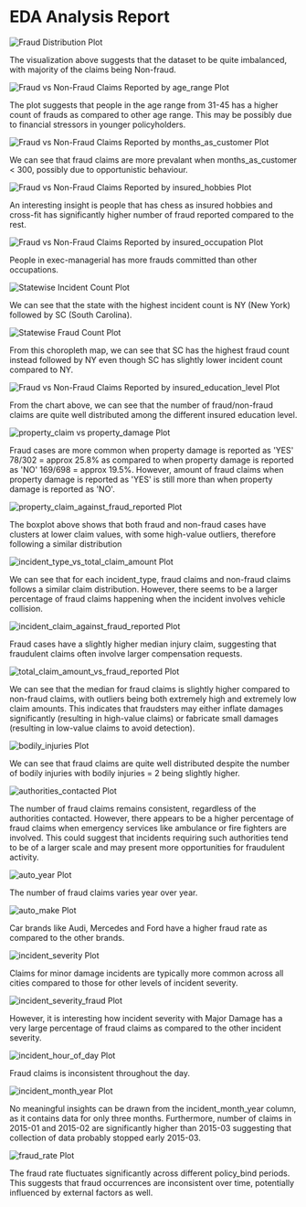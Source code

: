 # EDA Analysis Report

![Fraud Distribution Plot](./figures/fraud_distribution.png)

The visualization above suggests that the dataset to be quite imbalanced, with majority of the claims being Non-fraud.

![Fraud vs Non-Fraud Claims Reported by age_range Plot](./figures/age_range.png)

The plot suggests that people in the age range from 31-45 has a higher count of frauds as compared to other age range. This may be possibly due to financial stressors in younger policyholders.

![Fraud vs Non-Fraud Claims Reported by months_as_customer Plot](./figures/months_as_customer.png)

We can see that fraud claims are more prevalant when months_as_customer < 300, possibly due to opportunistic behaviour.

![Fraud vs Non-Fraud Claims Reported by insured_hobbies Plot](./figures/insured_hobbies.png)

An interesting insight is people that has chess as insured hobbies and cross-fit has significantly higher number of fraud reported compared to the rest.

![Fraud vs Non-Fraud Claims Reported by insured_occupation Plot](./figures/insured_occupation.png)

People in exec-managerial has more frauds committed than other occupations.

![Statewise Incident Count Plot](./figures/statewise_incident_count.png)

We can see that the state with the highest incident count is NY (New York) followed by SC (South Carolina).

![Statewise Fraud Count Plot](./figures/statewise_fraud_count.png)

From this choropleth map, we can see that SC has the highest fraud count instead followed by NY even though SC has slightly lower incident count compared to NY.

![Fraud vs Non-Fraud Claims Reported by insured_education_level Plot](./figures/insured_education_level.png)

From the chart above, we can see that the number of fraud/non-fraud claims are quite well distributed among the different insured education level.

![property_claim vs property_damage Plot](./figures/property_claim_vs_property_damage.png)

Fraud cases are more common when property damage is reported as 'YES' 78/302 = approx 25.8% as compared to when property damage is reported as 'NO' 169/698 = approx 19.5%. However, amount of fraud claims when property damage is reported as 'YES' is still more than when property damage is reported as 'NO'.

![property_claim_against_fraud_reported Plot](./figures/property_claim_against_fraud_reported.png)

The boxplot above shows that both fraud and non-fraud cases have clusters at lower claim values, with some high-value outliers, therefore following a similar distribution

![incident_type_vs_total_claim_amount Plot](./figures/incident_type_vs_total_claim_amount.png)

We can see that for each incident_type, fraud claims and non-fraud claims follows a similar claim distribution. However, there seems to be a larger percentage of fraud claims happening when the incident involves vehicle collision.

![incident_claim_against_fraud_reported Plot](./figures/incident_claim_against_fraud_reported.png)

Fraud cases have a slightly higher median injury claim, suggesting that fraudulent claims often involve larger compensation requests.

![total_claim_amount_vs_fraud_reported Plot](./figures/total_claim_amount_vs_fraud_reported.png)

We can see that the median for fraud claims is slightly higher compared to non-fraud claims, with outliers being both extremely high and extremely low claim amounts. This indicates that fraudsters may either inflate damages significantly (resulting in high-value claims) or fabricate small damages (resulting in low-value claims to avoid detection).

![bodily_injuries Plot](./figures/bodily_injuries.png)

We can see that fraud claims are quite well distributed despite the number of bodily injuries with bodily injuries = 2 being slightly higher.

![authorities_contacted Plot](./figures/authorities_contacted.png)

The number of fraud claims remains consistent, regardless of the authorities contacted. However, there appears to be a higher percentage of fraud claims when emergency services like ambulance or fire fighters are involved. This could suggest that incidents requiring such authorities tend to be of a larger scale and may present more opportunities for fraudulent activity.

![auto_year Plot](./figures/auto_year.png)

The number of fraud claims varies year over year.

![auto_make Plot](./figures/auto_make.png)

Car brands like Audi, Mercedes and Ford have a higher fraud rate as compared to the other brands.

![incident_severity Plot](./figures/incident_severity.png)

Claims for minor damage incidents are typically more common across all cities compared to those for other levels of incident severity.

![incident_severity_fraud Plot](./figures/incident_severity_fraud.png)

However, it is interesting how incident severity with Major Damage has a very large percentage of fraud claims as compared to the other incident severity.

![incident_hour_of_day Plot](./figures/incident_hour_of_day.png)

Fraud claims is inconsistent throughout the day.

![incident_month_year Plot](./figures/incident_month_year.png)

No meaningful insights can be drawn from the incident_month_year column, as it contains data for only three months. Furthermore, number of claims in 2015-01 and 2015-02 are significantly higher than 2015-03 suggesting that collection of data probably stopped early 2015-03.

![fraud_rate Plot](./figures/fraud_rate.png)

The fraud rate fluctuates significantly across different policy_bind periods. This suggests that fraud occurrences are inconsistent over time, potentially influenced by external factors as well.
